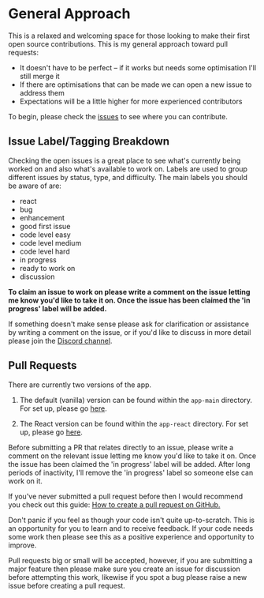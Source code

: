 # General Approach

This is a relaxed and welcoming space for those looking to make their first open source contributions. This is my general approach toward pull requests:

- It doesn't have to be perfect – if it works but needs some optimisation I'll still merge it
- If there are optimisations that can be made we can open a new issue to address them
- Expectations will be a little higher for more experienced contributors

To begin, please check the [issues](https://github.com/jrobind/dev-jot/issues) to see where you can contribute.

## Issue Label/Tagging Breakdown

Checking the open issues is a great place to see what's currently being worked on and also what's available to work on. Labels are used to group different issues by status, type, and difficulty. The main labels you should be aware of are:

- react
- bug
- enhancement
- good first issue
- code level easy
- code level medium
- code level hard
- in progress
- ready to work on
- discussion

**To claim an issue to work on please write a comment on the issue letting me know you'd like to take it on. Once the issue has been claimed the 'in progress' label will be added.**

If something doesn't make sense please ask for clarification or assistance by writing a comment on the issue, or if you'd like to discuss in more detail please join the [Discord channel](https://discord.com/invite/YMsd9sgZ4f).

## Pull Requests

There are currently two versions of the app. 

1. The default (vanilla) version can be found within the `app-main` directory. For set up, please go [here](https://github.com/jrobind/dev-jot/blob/master/README.md#project-set-up).

2. The React version can be found within the `app-react` directory. For set up, please go [here](https://github.com/jrobind/dev-jot/blob/master/app-react/README.md#project-set-up).

Before submitting a PR that relates directly to an issue, please write a comment on the relevant issue letting me know you'd like to take it on. Once the issue has been claimed the 'in progress' label will be added. After long periods of inactivity, I'll remove the 'in progress' label so someone else can work on it.

If you've never submitted a pull request before then I would recommend you check out this guide: [How to create a pull request on GitHub.](https://www.digitalocean.com/community/tutorials/how-to-create-a-pull-request-on-github)

Don't panic if you feel as though your code isn't quite up-to-scratch. This is an opportunity for you to learn and to receive feedback. If your code needs some work then please see this as a positive experience and opportunity to improve.

Pull requests big or small will be accepted, however, if you are submitting a major feature then please make sure you create an issue for discussion before attempting this work, likewise if you spot a bug please raise a new issue before creating a pull request.
